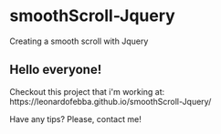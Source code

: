# smoothScroll-Jquery
Creating a smooth scroll with Jquery

<h2>Hello everyone!</h2>
<p>Checkout this project that i'm working at: https://leonardofebba.github.io/smoothScroll-Jquery/</p>

<p>Have any tips? Please, contact me!</p>
